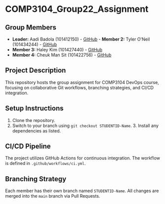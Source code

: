 # COMP3104_Group22_Assignment

## Group Members

- **Leader:** Aadi Badola (101412150) - [GitHub](https://github.com/aadi219) - **Member 2:** Tyler O'Neil (101434244) - [GitHub](https://github.com/tyleroneil72)
- **Member 3:** Haley Kim (101427440) - [GitHub](https://github.com/Haley-k)
- **Member 4:** Cheuk Man Sit (101422756) - [GitHub](https://github.com/cheukman196)

## Project Description

This repository hosts the group assignment for COMP3104 DevOps course, focusing on collaborative Git workflows, branching strategies, and CI/CD integration.

## Setup Instructions

1. Clone the repository.
2. Switch to your branch using `git checkout STUDENTID-Name`. 3. Install any dependencies as listed.

## CI/CD Pipeline

The project utilizes GitHub Actions for continuous integration. The workflow is defined in `.github/workflows/ci.yml`.

## Branching Strategy

Each member has their own branch named `STUDENTID-Name`. All changes are merged into the `main` branch via Pull Requests.
